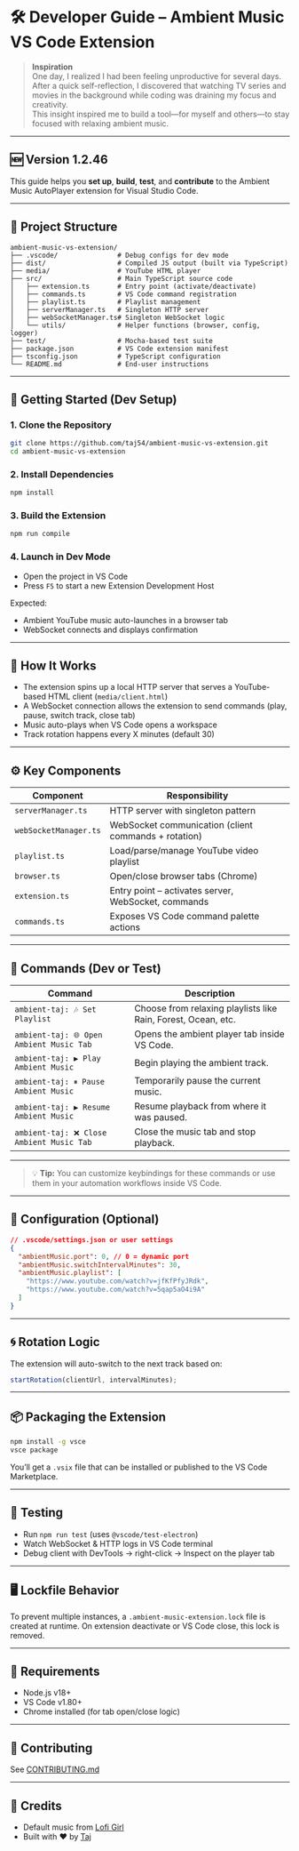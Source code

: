 
# 🛠️ Developer Guide – Ambient Music VS Code Extension

> **Inspiration**  
> One day, I realized I had been feeling unproductive for several days. After a quick self-reflection, I discovered that watching TV series and movies in the background while coding was draining my focus and creativity.  
> This insight inspired me to build a tool—for myself and others—to stay focused with relaxing ambient music.

---

## 🆕 Version 1.2.46

This guide helps you **set up**, **build**, **test**, and **contribute** to the Ambient Music AutoPlayer extension for Visual Studio Code.

---

## 📁 Project Structure

```
ambient-music-vs-extension/
├── .vscode/               # Debug configs for dev mode
├── dist/                  # Compiled JS output (built via TypeScript)
├── media/                 # YouTube HTML player
├── src/                   # Main TypeScript source code
│   ├── extension.ts       # Entry point (activate/deactivate)
│   ├── commands.ts        # VS Code command registration
│   ├── playlist.ts        # Playlist management
│   ├── serverManager.ts   # Singleton HTTP server
│   ├── webSocketManager.ts# Singleton WebSocket logic
│   └── utils/             # Helper functions (browser, config, logger)
├── test/                  # Mocha-based test suite
├── package.json           # VS Code extension manifest
├── tsconfig.json          # TypeScript configuration
└── README.md              # End-user instructions
```

---

## 🚀 Getting Started (Dev Setup)

### 1. Clone the Repository

```bash
git clone https://github.com/taj54/ambient-music-vs-extension.git
cd ambient-music-vs-extension
```

### 2. Install Dependencies

```bash
npm install
```

### 3. Build the Extension

```bash
npm run compile
```

### 4. Launch in Dev Mode

- Open the project in VS Code
- Press `F5` to start a new Extension Development Host

Expected:
- Ambient YouTube music auto-launches in a browser tab
- WebSocket connects and displays confirmation

---

## 🧠 How It Works

- The extension spins up a local HTTP server that serves a YouTube-based HTML client (`media/client.html`)
- A WebSocket connection allows the extension to send commands (play, pause, switch track, close tab)
- Music auto-plays when VS Code opens a workspace
- Track rotation happens every X minutes (default 30)

---

## ⚙️ Key Components

| Component | Responsibility |
|----------|----------------|
| `serverManager.ts` | HTTP server with singleton pattern |
| `webSocketManager.ts` | WebSocket communication (client commands + rotation) |
| `playlist.ts` | Load/parse/manage YouTube video playlist |
| `browser.ts` | Open/close browser tabs (Chrome) |
| `extension.ts` | Entry point – activates server, WebSocket, commands |
| `commands.ts` | Exposes VS Code command palette actions |

---

## 🎯 Commands (Dev or Test)

| Command                                 | Description                                           |
|-----------------------------------------|-------------------------------------------------------|
| `ambient-taj: 🎶 Set Playlist`          | Choose from relaxing playlists like Rain, Forest, Ocean, etc. |
| `ambient-taj: 🌐 Open Ambient Music Tab` | Opens the ambient player tab inside VS Code.         |
| `ambient-taj: ▶ Play Ambient Music`     | Begin playing the ambient track.                     |
| `ambient-taj: ⏸ Pause Ambient Music`    | Temporarily pause the current music.                 |
| `ambient-taj: ▶ Resume Ambient Music`   | Resume playback from where it was paused.            |
| `ambient-taj: ❌ Close Ambient Music Tab`| Close the music tab and stop playback.               |

---
> 💡 **Tip:** You can customize keybindings for these commands or use them in your automation workflows inside VS Code.

---

## 🔧 Configuration (Optional)

```json
// .vscode/settings.json or user settings
{
  "ambientMusic.port": 0, // 0 = dynamic port
  "ambientMusic.switchIntervalMinutes": 30,
  "ambientMusic.playlist": [
    "https://www.youtube.com/watch?v=jfKfPfyJRdk",
    "https://www.youtube.com/watch?v=5qap5aO4i9A"
  ]
}
```

---

## 🌀 Rotation Logic

The extension will auto-switch to the next track based on:

```ts
startRotation(clientUrl, intervalMinutes);
```

---

## 📦 Packaging the Extension

```bash
npm install -g vsce
vsce package
```

You’ll get a `.vsix` file that can be installed or published to the VS Code Marketplace.

---

## 🧪 Testing

- Run `npm run test` (uses `@vscode/test-electron`)
- Watch WebSocket & HTTP logs in VS Code terminal
- Debug client with DevTools → right-click → Inspect on the player tab

---

## 🖥️ Lockfile Behavior

To prevent multiple instances, a `.ambient-music-extension.lock` file is created at runtime.
On extension deactivate or VS Code close, this lock is removed. 

---

## 📌 Requirements

- Node.js v18+
- VS Code v1.80+
- Chrome installed (for tab open/close logic)

---

## 🙌 Contributing

See [CONTRIBUTING.md](./CONTRIBUTING.md)

---

## 🔗 Credits

- Default music from [Lofi Girl](https://www.youtube.com/@lofigirl)
- Built with ❤️ by [Taj](https://github.com/taj54)
